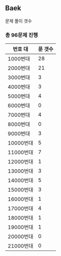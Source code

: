 ## Baek

문제 풀이 갯수

### 총 96문제 진행

번호 대 | 푼 갯수
--------- | -------
1000번대 | 28
2000번대 | 21
3000번대 | 3
4000번대 | 3
5000번대 | 4
6000번대 | 0
7000번대 | 4
8000번대 | 0
9000번대 | 3
10000번대 | 5
11000번대 | 7
12000번대 | 1
13000번대 | 3
14000번대 | 5
15000번대 | 3
16000번대 | 1
17000번대 | 4
18000번대 | 1
19000번대 | 1
20000번대 | 0
21000번대 | 0
